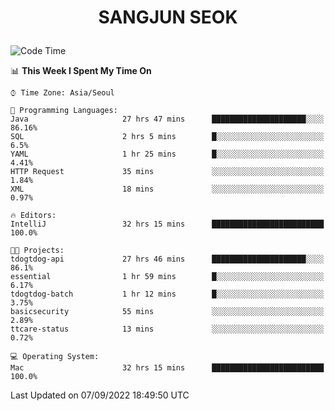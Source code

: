 <h1>
 <p align="center">
   SANGJUN SEOK
 </p>
</h1>

<!--START_SECTION:waka-->
![Code Time](http://img.shields.io/badge/Code%20Time-1%2C797%20hrs%2036%20mins-blue)

📊 **This Week I Spent My Time On** 

```text
⌚︎ Time Zone: Asia/Seoul

💬 Programming Languages: 
Java                     27 hrs 47 mins      █████████████████████░░░░   86.16% 
SQL                      2 hrs 5 mins        █░░░░░░░░░░░░░░░░░░░░░░░░   6.5% 
YAML                     1 hr 25 mins        █░░░░░░░░░░░░░░░░░░░░░░░░   4.41% 
HTTP Request             35 mins             ░░░░░░░░░░░░░░░░░░░░░░░░░   1.84% 
XML                      18 mins             ░░░░░░░░░░░░░░░░░░░░░░░░░   0.97%

🔥 Editors: 
IntelliJ                 32 hrs 15 mins      █████████████████████████   100.0%

🐱‍💻 Projects: 
tdogtdog-api             27 hrs 46 mins      █████████████████████░░░░   86.1% 
essential                1 hr 59 mins        █░░░░░░░░░░░░░░░░░░░░░░░░   6.17% 
tdogtdog-batch           1 hr 12 mins        █░░░░░░░░░░░░░░░░░░░░░░░░   3.75% 
basicsecurity            55 mins             ░░░░░░░░░░░░░░░░░░░░░░░░░   2.89% 
ttcare-status            13 mins             ░░░░░░░░░░░░░░░░░░░░░░░░░   0.72%

💻 Operating System: 
Mac                      32 hrs 15 mins      █████████████████████████   100.0%

```


 Last Updated on 07/09/2022 18:49:50 UTC
<!--END_SECTION:waka-->
